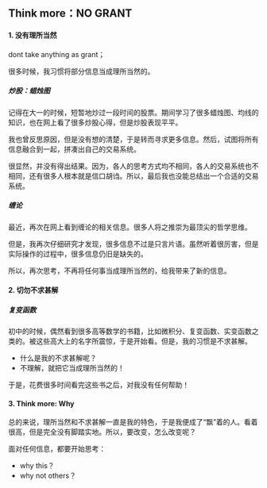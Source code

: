 ## Think more：NO GRANT

#### 1. 没有理所当然

dont take anything as grant；

很多时候，我习惯将部分信息当成理所当然的。

##### 炒股：蜡烛图

记得在大一的时候，短暂地炒过一段时间的股票。期间学习了很多蜡烛图、均线的知识，也在网上看了很多炒股心得，但是炒股表现平平。

我也曾反思原因，但是没有想的清楚，于是转而寻求更多信息。然后，试图将所有信息融合到一起，拼凑出自己的交易系统。

很显然，并没有得出结果。因为，各人的思考方式均不相同，各人的交易系统也不相同，还有很多人根本就是信口胡诌。所以，最后我也没能总结出一个合适的交易系统。

##### 缠论

最近，再次在网上看到缠论的相关信息。很多人将之推崇为最顶尖的哲学思维。

但是，我再次仔细研究才发现，很多信息不过是只言片语。虽然听着很厉害，但是实际操作的过程中，很多信息仍旧是缺失的。

所以，再次思考，不再将任何事当成理所当然的，给我带来了新的信息。

#### 2. 切勿不求甚解

##### 复变函数

初中的时候，偶然看到很多高等数学的书籍，比如微积分、复变函数、实变函数之类的。被这些高大上的名字所震惊，于是开始看。但是，我的习惯是不求甚解。

- 什么是我的不求甚解呢？
- 不理解，就把它当成理所当然的！

于是，花费很多时间看完这些书之后，对我没有任何帮助！

#### 3. Think more: Why

总的来说，理所当然和不求甚解一直是我的特色，于是我便成了“飘”着的人。看着很高，但是完全没有脚踏实地。所以，要改变，怎么改变呢？

面对任何信息，都要开始思考：

- why this？
- why not others？